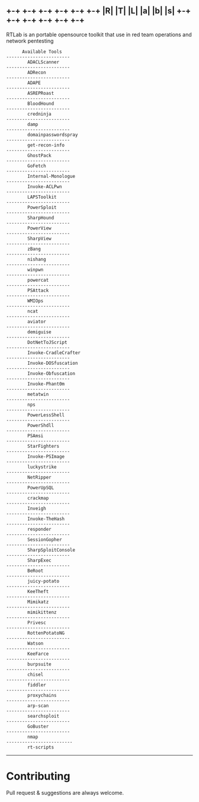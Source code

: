 
<h2>
 +-+ +-+ +-+ +-+ +-+ +-+
 |R| |T| |L| |a| |b| |s|
 +-+ +-+ +-+ +-+ +-+ +-+
</h1> 
 
 RTLab is an portable opensource toolkit that use in red team operations and network pentesting

          Available Tools                 
    ------------------------
            ADACLScanner  
    ------------------------
            ADRecon       
    ------------------------
            ADAPE        
    ------------------------
            ASREPRoast    
    ------------------------
            BloodHound      
    ------------------------
            credninja      
    ------------------------
            damp         
    ------------------------
            domainpasswordspray 
    ------------------------
            get-recon-info    
    ------------------------
            GhostPack      
    ------------------------
            GoFetch       
    ------------------------
            Internal-Monologue  
    ------------------------
            Invoke-ACLPwn    
    ------------------------
            LAPSToolkit     
    ------------------------
            PowerSploit     
    ------------------------
            SharpHound      
    ------------------------
            PowerView      
    ------------------------
            SharpView      
    ------------------------
            zBang        
    ------------------------
            nishang       
    ------------------------
            winpwn        
    ------------------------
            powercat       
    ------------------------
            PSAttack       
    ------------------------
            WMIOps        
    ------------------------
            ncat         
    ------------------------
            aviator       
    ------------------------
            demiguise      
    ------------------------
            DotNetToJScript   
    ------------------------
            Invoke-CradleCrafter 
    ------------------------
            Invoke-DOSfuscation 
    ------------------------
            Invoke-Obfuscation  
    ------------------------
            Invoke-Phant0m    
    ------------------------
            metatwin       
    ------------------------
            nps         
    ------------------------
            PowerLessShell    
    ------------------------
            PowerShdll      
    ------------------------
            PSAmsi        
    ------------------------
            StarFighters     
    ------------------------
            Invoke-PSImage    
    ------------------------
            luckystrike     
    ------------------------
            NetRipper      
    ------------------------
            PowerUpSQL      
    ------------------------
            crackmap       
    ------------------------
            Inveigh       
    ------------------------
            Invoke-TheHash    
    ------------------------
            responder      
    ------------------------
            SessionGopher    
    ------------------------
            SharpSploitConsole  
    ------------------------
            SharpExec      
    ------------------------
            BeRoot        
    ------------------------
            juicy-potato     
    ------------------------
            KeeTheft       
    ------------------------
            Mimikatz       
    ------------------------
            mimikittenz     
    ------------------------
            Privesc       
    ------------------------
            RottenPotatoNG    
    ------------------------
            Watson        
    ------------------------
            KeeFarce       
    ------------------------
            burpsuite      
    ------------------------
            chisel        
    ------------------------
            fiddler       
    ------------------------
            proxychains     
    ------------------------
            arp-scan       
    ------------------------
            searchsploit     
    ------------------------
            GoBuster       
    ------------------------
            nmap         
    -------------------------
            rt-scripts      
-----------------------------
   <h1> Contributing </h1>
Pull request & suggestions are always welcome.